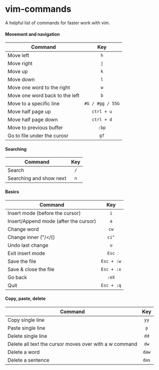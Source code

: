 # vim-commands
A helpful list of commands for faster work with vim.

#### Movement and navigation

| Command                        | Key              |
| ------------------------------ | :--------------: |
| Move left                      | `h`              |
| Move right                     | `j`              |
| Move up                        | `k`              |
| Move down                      | `l`              |
| Move one word to the right     | `w`              |
| Move one word back to the left | `b`              |
| Move to a specific line        | `#G / #gg / 55G` |
| Move half page up              | `ctrl + u`       |
| Move half page down            | `ctrl + d`       |
| Move to previous buffer        | `:bp`            |
| Go to file under the curosr    | `gf`             |

#### Searching

| Command                 | Key |
| ----------------------- | :-: |
| Search                  | `/` |
| Searching and show next | `n` |

#### Basics

| Command                               | Key        |
| ------------------------------------- | :--------: |
| Insert mode (before the cursor)       | `i`        |
| Insert/Append mode (after the cursor) | `a`        |
| Change word                           | `cw`       |
| Change inner ("/</{)                  | `ci"`      |
| Undo last change                      | `u`        |
| Exit insert mode                      | `Esc`      |
| Save the file                         | `Esc + :w` |
| Save & close the file                 | `Esc + :x` |
| Go back                               | `:eX`      |
| Quit                                  | `Esc + :q` |


#### Copy, paste, delete

| Command                                                | Key   |
| ------------------------------------------------------ | :---: |
| Copy single line                                       | `yy`  |
| Paste single line                                      | `p`   |
| Delete single line                                     | `dd`  |
| Delete all text the cursor moves over with a w command | `dw`  |
| Delete a word                                          | `daw` |
| Delete a sentence                                      | `das` |     
